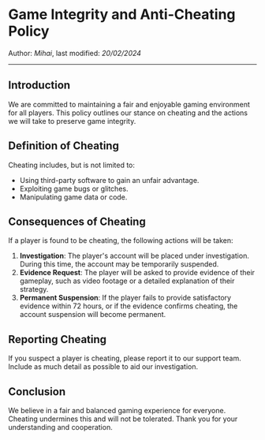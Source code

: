 # Game Integrity and Anti-Cheating Policy

Author: *Mihai*, last modified: _20/02/2024_

---

## Introduction

We are committed to maintaining a fair and enjoyable gaming environment for all players. This policy outlines our stance on cheating and the actions we will take to preserve game integrity.

## Definition of Cheating

Cheating includes, but is not limited to:

* Using third-party software to gain an unfair advantage.
* Exploiting game bugs or glitches.
* Manipulating game data or code.

## Consequences of Cheating

If a player is found to be cheating, the following actions will be taken:

1. **Investigation**: The player's account will be placed under investigation. During this time, the account may be temporarily suspended.
1. **Evidence Request**: The player will be asked to provide evidence of their gameplay, such as video footage or a detailed explanation of their strategy.
1. **Permanent Suspension**: If the player fails to provide satisfactory evidence within 72 hours, or if the evidence confirms cheating, the account suspension will become permanent.

## Reporting Cheating

If you suspect a player is cheating, please report it to our support team. Include as much detail as possible to aid our investigation.

## Conclusion

We believe in a fair and balanced gaming experience for everyone. Cheating undermines this and will not be tolerated. Thank you for your understanding and cooperation.
